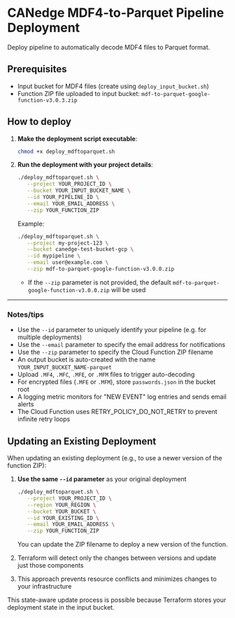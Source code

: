 # CANedge MDF4-to-Parquet Pipeline Deployment

Deploy pipeline to automatically decode MDF4 files to Parquet format.

## Prerequisites

- Input bucket for MDF4 files (create using `deploy_input_bucket.sh`)
- Function ZIP file uploaded to input bucket: `mdf-to-parquet-google-function-v3.0.3.zip`

## How to deploy

1. **Make the deployment script executable**:
   ```bash
   chmod +x deploy_mdftoparquet.sh
   ```

2. **Run the deployment with your project details**:
   ```bash
   ./deploy_mdftoparquet.sh \
      --project YOUR_PROJECT_ID \
      --bucket YOUR_INPUT_BUCKET_NAME \
      --id YOUR_PIPELINE_ID \
      --email YOUR_EMAIL_ADDRESS \
      --zip YOUR_FUNCTION_ZIP
   ```

   Example:
   ```bash
   ./deploy_mdftoparquet.sh \
      --project my-project-123 \
      --bucket canedge-test-bucket-gcp \
      --id mypipeline \
      --email user@example.com \
      --zip mdf-to-parquet-google-function-v3.0.0.zip
   ```
   
   - If the `--zip` parameter is not provided, the default `mdf-to-parquet-google-function-v3.0.0.zip` will be used

---------

### Notes/tips

- Use the `--id` parameter to uniquely identify your pipeline (e.g. for multiple deployments)
- Use the `--email` parameter to specify the email address for notifications
- Use the `--zip` parameter to specify the Cloud Function ZIP filename
- An output bucket is auto-created with the name `YOUR_INPUT_BUCKET_NAME-parquet`
- Upload `.MF4`, `.MFC`, `.MFE`, or `.MFM` files to trigger auto-decoding
- For encrypted files (`.MFE` or `.MFM`), store `passwords.json` in the bucket root
- A logging metric monitors for "NEW EVENT" log entries and sends email alerts
- The Cloud Function uses RETRY_POLICY_DO_NOT_RETRY to prevent infinite retry loops


## Updating an Existing Deployment

When updating an existing deployment (e.g., to use a newer version of the function ZIP):

1. **Use the same `--id` parameter** as your original deployment
   ```bash
   ./deploy_mdftoparquet.sh \
      --project YOUR_PROJECT_ID \
      --region YOUR_REGION \
      --bucket YOUR_BUCKET \
      --id YOUR_EXISTING_ID \
      --email YOUR_EMAIL_ADDRESS \
      --zip YOUR_FUNCTION_ZIP
   ```
   
   You can update the ZIP filename to deploy a new version of the function.

2. Terraform will detect only the changes between versions and update just those components

3. This approach prevents resource conflicts and minimizes changes to your infrastructure

This state-aware update process is possible because Terraform stores your deployment state in the input bucket.
